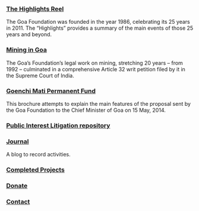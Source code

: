 ### [The Highlights Reel](/timeline)

The Goa Foundation was founded in the year 1986, celebrating its 25 years in 2011. The “Highlights” provides a summary of the main events of those 25 years and beyond.

### [Mining in Goa](/mining)

The Goa’s Foundation’s legal work on mining, stretching 20 years – from 1992 – culminated in a comprehensive Article 32 writ petition filed by it in the Supreme Court of India.

### [Goenchi Mati Permanent Fund](/gmpf)

This brochure attempts to explain the main features of the proposal sent by the Goa Foundation to the Chief Minister of Goa on 15 May, 2014.

### [Public Interest Litigation repository](/pil)

### [Journal](/journal/)

A blog to record activities.

### [Completed Projects](/completed-projects)

### [Donate](/donate)

### [Contact](/contact)
